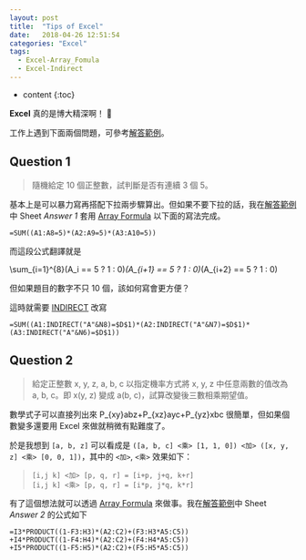 ```yaml
---
layout: post
title:  "Tips of Excel"
date:   2018-04-26 12:51:54
categories: "Excel"
tags:  
  - Excel-Array_Fomula
  - Excel-Indirect
---
```


* content
{:toc}

**Excel** 真的是博大精深啊！ :grimacing: 

<!-- more -->

工作上遇到下面兩個問題，可參考[解答範例][sample]。

## Question 1

> 隨機給定 10 個正整數，試判斷是否有連續 3 個 5。

基本上是可以暴力寫再搭配下拉兩步驟算出。但如果不要下拉的話，我在[解答範例][sample]中 Sheet *Answer 1* 套用 [Array Formula][AF] 以下面的寫法完成。

``` text
=SUM((A1:A8=5)*(A2:A9=5)*(A3:A10=5))
```

而這段公式翻譯就是

<katex centred="true"> \sum_{i=1}^{8}(A_i == 5 ? 1 : 0)*(A_{i+1} == 5 ? 1 : 0)*(A_{i+2} == 5 ? 1 : 0)</katex>

但如果題目的數字不只 10 個，該如何寫會更方便？

這時就需要 [INDIRECT](https://support.office.com/en-us/article/indirect-function-474b3a3a-8a26-4f44-b491-92b6306fa261) 改寫

``` text
=SUM((A1:INDIRECT("A"&N8)=$D$1)*(A2:INDIRECT("A"&N7)=$D$1)*(A3:INDIRECT("A"&N6)=$D$1))
```

## Question 2

> 給定正整數 x, y, z, a, b, c 以指定機率方式將 x, y, z 中任意兩數的值改為 a, b, c。即 x(y, z) 變成 a(b, c)，試算改變後三數相乘期望值。

數學式子可以直接列出來 <katex>P_{xy}abz+P_{xz}ayc+P_{yz}xbc</katex> 很簡單，但如果個數變多還要用 Excel 來做就稍微有點難度了。

於是我想到 `[a, b, z]` 可以看成是 `([a, b, c] <乘> [1, 1, 0]) <加> ([x, y, z] <乘> [0, 0, 1])`，其中的 `<加>`, `<乘>` 效果如下：

> `[i,j k] <加> [p, q, r] = [i+p, j+q, k+r]`    
> `[i,j k] <乘> [p, q, r] = [i*p, j*q, k*r]`

有了這個想法就可以透過 [Array Formula][AF] 來做事。我在[解答範例][sample]中 Sheet *Answer 2* 的公式如下

``` text
=I3*PRODUCT((1-F3:H3)*(A2:C2)+(F3:H3*A5:C5))
+I4*PRODUCT((1-F4:H4)*(A2:C2)+(F4:H4*A5:C5))
+I5*PRODUCT((1-F5:H5)*(A2:C2)+(F5:H5*A5:C5))
```

[sample]: /files/sample2.xlsx
[AF]: https://support.office.com/en-us/article/guidelines-and-examples-of-array-formulas-7d94a64e-3ff3-4686-9372-ecfd5caa57c7
